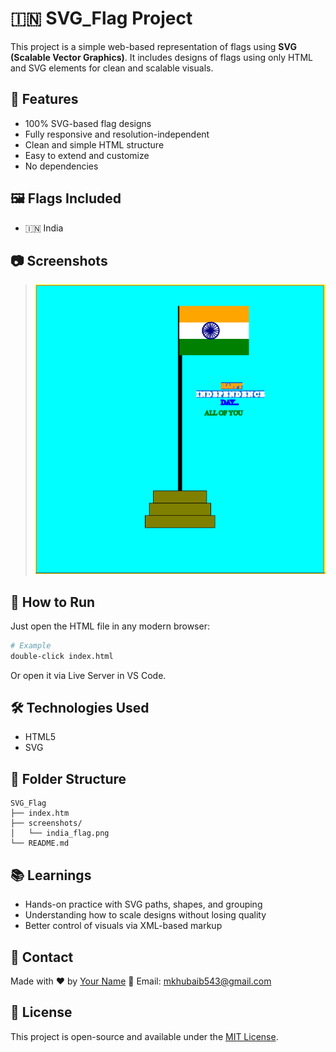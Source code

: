 # 🇮🇳 SVG_Flag Project

This project is a simple web-based representation of flags using **SVG (Scalable Vector Graphics)**. It includes designs of flags using only HTML and SVG elements for clean and scalable visuals.

## 🚩 Features
- 100% SVG-based flag designs
- Fully responsive and resolution-independent
- Clean and simple HTML structure
- Easy to extend and customize
- No dependencies

## 🖼️ Flags Included
- 🇮🇳 India

## 📷 Screenshots
> ![India Flag](/flag.png)

## 🚀 How to Run
Just open the HTML file in any modern browser:
```bash
# Example
double-click index.html
```
Or open it via Live Server in VS Code.

## 🛠️ Technologies Used
- HTML5
- SVG

## 📂 Folder Structure
```
SVG_Flag
├── index.htm
├── screenshots/
│   └── india_flag.png
└── README.md
```

## 📚 Learnings
- Hands-on practice with SVG paths, shapes, and grouping
- Understanding how to scale designs without losing quality
- Better control of visuals via XML-based markup

## 📩 Contact
Made with ❤️ by [Your Name](https://github.com/Mohdkhubaib01)
📧 Email: mkhubaib543@gmail.com  

## 📄 License
This project is open-source and available under the [MIT License](LICENSE).

